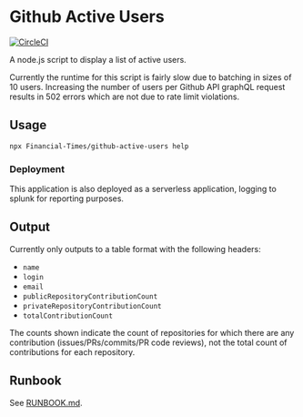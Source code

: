 # Github Active Users

[![CircleCI](https://circleci.com/gh/Financial-Times/github-active-users.svg?style=shield&circle-token=74e8df5e1522549733fcb7e999e1869e12fb2c30)](https://circleci.com/gh/Financial-Times/github-active-users)

A node.js script to display a list of active users.

Currently the runtime for this script is fairly slow due to batching in sizes of 10 users. Increasing the number of users per Github API graphQL request results in 502 errors which are not due to rate limit violations.

## Usage

```shell
npx Financial-Times/github-active-users help
```

### Deployment

This application is also deployed as a serverless application, logging to splunk for reporting purposes.

## Output

Currently only outputs to a table format with the following headers:

-   `name`
-   `login`
-   `email`
-   `publicRepositoryContributionCount`
-   `privateRepositoryContributionCount`
-   `totalContributionCount`

The counts shown indicate the count of repositories for which there are any contribution (issues/PRs/commits/PR code reviews), not the total count of contributions for each repository.

## Runbook

See [RUNBOOK.md](./RUNBOOK.md).
